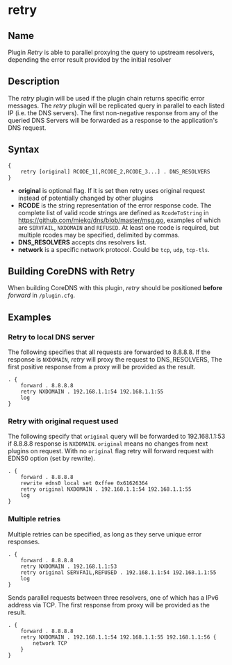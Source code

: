 # retry

## Name

Plugin *Retry* is able to parallel proxying the query to upstream resolvers, depending the error result provided by the initial resolver

## Description

The *retry* plugin will be used if the plugin chain returns specific error messages. The *retry* plugin will be replicated query in parallel to each listed IP (i.e. the DNS servers). The first non-negative response from any of the queried DNS Servers will be forwarded as a response to the application's DNS request.


## Syntax

```
{
    retry [original] RCODE_1[,RCODE_2,RCODE_3...] . DNS_RESOLVERS
}
```

* **original** is optional flag. If it is set then retry uses original request instead of potentially changed by other plugins
* **RCODE** is the string representation of the error response code. The complete list of valid rcode strings are defined as `RcodeToString` in <https://github.com/miekg/dns/blob/master/msg.go>, examples of which are `SERVFAIL`, `NXDOMAIN` and `REFUSED`. At least one rcode is required, but multiple rcodes may be specified, delimited by commas.
* **DNS_RESOLVERS** accepts dns resolvers list.
* **network** is a specific network protocol. Could be `tcp`, `udp`, `tcp-tls`.


## Building CoreDNS with Retry

When building CoreDNS with this plugin, _retry_ should be positioned **before** _forward_ in `/plugin.cfg`.

## Examples

### Retry to local DNS server

The following specifies that all requests are forwarded to 8.8.8.8. If the response is `NXDOMAIN`, *retry* will proxy the request to DNS_RESOLVERS, The first positive response from a proxy will be provided as the result.

```
. {
	forward . 8.8.8.8
	retry NXDOMAIN . 192.168.1.1:54 192.168.1.1:55
	log
}

```
### Retry with original request used

The following specify that `original` query will be forwarded to 192.168.1.1:53 if 8.8.8.8 response is `NXDOMAIN`. `original` means no changes from next plugins on request. With no `original` flag retry will forward request with EDNS0 option (set by rewrite).

```
. {
	forward . 8.8.8.8
	rewrite edns0 local set 0xffee 0x61626364
	retry original NXDOMAIN . 192.168.1.1:54 192.168.1.1:55
	log
}

```

### Multiple retries

Multiple retries can be specified, as long as they serve unique error responses.

```
. {
    forward . 8.8.8.8
    retry NXDOMAIN . 192.168.1.1:53
    retry original SERVFAIL,REFUSED . 192.168.1.1:54 192.168.1.1:55
    log
}

```

Sends parallel requests between three resolvers, one of which has a IPv6 address via TCP. The first response from proxy will be provided as the result.

```
. {
    forward . 8.8.8.8
    retry NXDOMAIN . 192.168.1.1:54 192.168.1.1:55 192.168.1.1:56 {
        network TCP
    }
}
```
